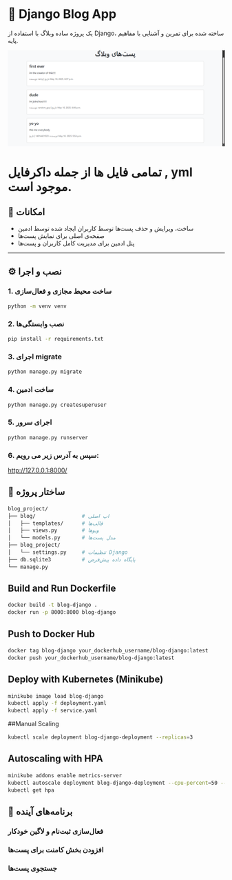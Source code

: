 # 📝 Django Blog App

یک پروژه ساده وبلاگ با استفاده از Django، ساخته شده برای تمرین و آشنایی با مفاهیم پایه‌.

![view](Screenshot(505).png)

# تمامی فایل ها از جمله داکرفایل , yml موجود است.

## 📌 امکانات

- ساخت، ویرایش و حذف پست‌ها توسط کاربران ایجاد شده توسط ادمین
- صفحه‌ی اصلی برای نمایش پست‌ها
- پنل ادمین برای مدیریت کامل کاربران و پست‌ها

---

## ⚙️ نصب و اجرا

### 1. ساخت محیط مجازی و فعال‌سازی
```bash
python -m venv venv
```
### 2. نصب وابستگی‌ها
```bash
pip install -r requirements.txt
```
### 3. اجرای migrate
```bash
python manage.py migrate
```
### 4. ساخت ادمین
```bash
python manage.py createsuperuser
```
### 5. اجرای سرور
```bash
python manage.py runserver
```
### 6. سپس به آدرس زیر می رویم:
http://127.0.0.1:8000/
## 🧩 ساختار پروژه
```bash
blog_project/
├── blog/               # اپ اصلی
│   ├── templates/      # قالب‌ها
│   ├── views.py        # ویوها
│   └── models.py       # مدل پست‌ها
├── blog_project/
│   └── settings.py     # تنظیمات Django
├── db.sqlite3          # پایگاه داده پیش‌فرض
└── manage.py
```
## Build and Run Dockerfile
```bash
docker build -t blog-django .
docker run -p 8000:8000 blog-django
```
## Push to Docker Hub
```bash
docker tag blog-django your_dockerhub_username/blog-django:latest
docker push your_dockerhub_username/blog-django:latest
```
## Deploy with Kubernetes (Minikube)
```bash
minikube image load blog-django
kubectl apply -f deployment.yaml
kubectl apply -f service.yaml
```
##Manual Scaling
```bash
kubectl scale deployment blog-django-deployment --replicas=3
```
## Autoscaling with HPA
```bash
minikube addons enable metrics-server
kubectl autoscale deployment blog-django-deployment --cpu-percent=50 --min=1 --max=5
kubectl get hpa
```

## 🔮 برنامه‌های آینده
### فعال‌سازی ثبت‌نام و لاگین خودکار

### افزودن بخش کامنت برای پست‌ها

### جستجوی پست‌ها


